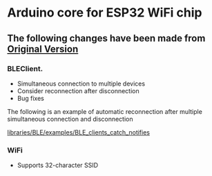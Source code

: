 # Arduino core for ESP32 WiFi chip

## The following changes have been made from [Original Version](https://github.com/espressif/arduino-esp32)

### BLEClient.

- Simultaneous connection to multiple devices
- Consider reconnection after disconnection
- Bug fixes

The following is an example of automatic reconnection after multiple simultaneous connection and disconnection

[libraries/BLE/examples/BLE_clients_catch_notifies](https://github.com/wakwak-koba/arduino-esp32/tree/master/libraries/BLE/examples/BLE_clients_catch_notifies)

### WiFi

- Supports 32-character SSID
